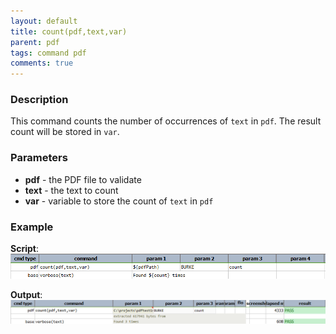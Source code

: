 ```yaml
---
layout: default
title: count(pdf,text,var)
parent: pdf
tags: command pdf
comments: true
---
```



### Description
This command counts the number of occurrences of `text` in `pdf`. The result count will be stored in `var`.


### Parameters
- **pdf** \- the PDF file to validate
- **text** \- the text to count
- **var** \- variable to store the count of `text` in `pdf`


### Example
**Script**:<br/>
![script](image/count_01.png)  

**Output**:<br/>
![output](image/count_02.png)

